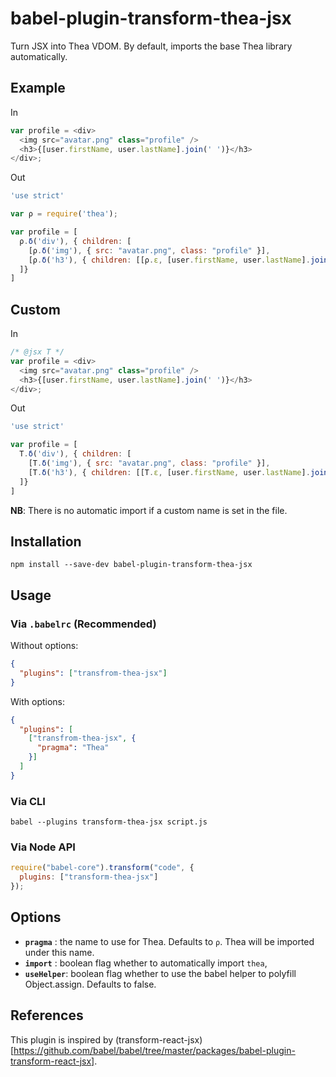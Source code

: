 # babel-plugin-transform-thea-jsx
Turn JSX into Thea VDOM. By default, imports the
base Thea library automatically.

## Example
In
```js
var profile = <div>
  <img src="avatar.png" class="profile" />
  <h3>{[user.firstName, user.lastName].join(' ')}</h3>
</div>;
```

Out
```js
'use strict'

var ρ = require('thea');

var profile = [
  ρ.δ('div'), { children: [
    [ρ.δ('img'), { src: "avatar.png", class: "profile" }],
    [ρ.δ('h3'), { children: [[ρ.ε, [user.firstName, user.lastName].join(' ')]] }]
  ]}
]
```

## Custom
In
```js
/* @jsx T */
var profile = <div>
  <img src="avatar.png" class="profile" />
  <h3>{[user.firstName, user.lastName].join(' ')}</h3>
</div>;
```

Out
```js
'use strict'

var profile = [
  T.δ('div'), { children: [
    [T.δ('img'), { src: "avatar.png", class: "profile" }],
    [T.δ('h3'), { children: [[T.ε, [user.firstName, user.lastName].join(' ')]] }]
  ]}
]
```

**NB**: There is no automatic import if a custom name is set in the file.

## Installation

```
npm install --save-dev babel-plugin-transform-thea-jsx
```

## Usage

### Via `.babelrc` (Recommended)

Without options:

```json
{
  "plugins": ["transfrom-thea-jsx"]
}
```

With options:

```json
{
  "plugins": [
    ["transfrom-thea-jsx", {
      "pragma": "Thea"
    }]
  ]
}
```

### Via CLI

```
babel --plugins transform-thea-jsx script.js
```

### Via Node API

```js
require("babel-core").transform("code", {
  plugins: ["transform-thea-jsx"]
});
```

## Options

 - **`pragma`** : the name to use for Thea. Defaults to `ρ`. Thea will be imported under this name.
 - **`import`** : boolean flag whether to automatically import `thea`,
 - **`useHelper`**: boolean flag whether to use the babel helper to polyfill Object.assign. Defaults to false.

## References
This plugin is inspired by (transform-react-jsx)[https://github.com/babel/babel/tree/master/packages/babel-plugin-transform-react-jsx].
